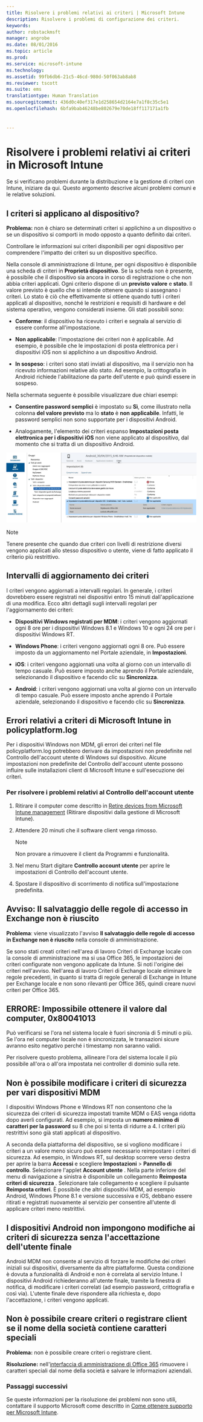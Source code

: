 ```yaml
---
title: Risolvere i problemi relativi ai criteri | Microsoft Intune
description: Risolvere i problemi di configurazione dei criteri.
keywords: 
author: robstackmsft
manager: angrobe
ms.date: 08/01/2016
ms.topic: article
ms.prod: 
ms.service: microsoft-intune
ms.technology: 
ms.assetid: 99fb6db6-21c5-46cd-980d-50f063ab8ab8
ms.reviewer: tscott
ms.suite: ems
translationtype: Human Translation
ms.sourcegitcommit: 436d0c40ef317e1d258654d2164e7a1f8c35c5e1
ms.openlocfilehash: 6bfa9bab46248be802679e70de18ff117171a1fb


---
```


# Risolvere i problemi relativi ai criteri in Microsoft Intune

Se si verificano problemi durante la distribuzione e la gestione di criteri con Intune, iniziare da qui. Questo argomento descrive alcuni problemi comuni e le relative soluzioni.

## I criteri si applicano al dispositivo?
**Problema:** non è chiaro se determinati criteri si applichino a un dispositivo o se un dispositivo si comporti in modo opposto a quanto definito dai criteri.

Controllare le informazioni sui criteri disponibili per ogni dispositivo per comprendere l'impatto dei criteri su un dispositivo specifico.

Nella console di amministrazione di Intune, per ogni dispositivo è disponibile una scheda di criteri in **Proprietà dispositivo**. Se la scheda non è presente, è possibile che il dispositivo sia ancora in corso di registrazione o che non abbia criteri applicati. Ogni criterio dispone di un **previsto valore** e **stato**. Il valore previsto è quello che si intende ottenere quando si assegnano i criteri. Lo stato è ciò che effettivamente si ottiene quando tutti i criteri applicati al dispositivo, nonché le restrizioni e requisiti di hardware e del sistema operativo, vengono considerati insieme. Gli stati possibili sono:

-   **Conforme**: il dispositivo ha ricevuto i criteri e segnala al servizio di essere conforme all'impostazione.

-   **Non applicabile**: l'impostazione dei criteri non è applicabile. Ad esempio, è possibile che le impostazioni di posta elettronica per i dispositivi iOS non si applichino a un dispositivo Android.

-   **In sospeso**: i criteri sono stati inviati al dispositivo, ma il servizio non ha ricevuto informazioni relative allo stato. Ad esempio, la crittografia in Android richiede l'abilitazione da parte dell'utente e può quindi essere in sospeso.

Nella schermata seguente è possibile visualizzare due chiari esempi:

-   **Consentire password semplici** è impostato su **Sì**, come illustrato nella colonna **del valore previsto** ma lo **stato** è **non applicabile**. Infatti, le password semplici non sono supportate per i dispositivi Android.

-   Analogamente, l'elemento dei criteri espanso **Impostazioni posta elettronica per i dispositivi iOS** non viene applicato al dispositivo, dal momento che si tratta di un dispositivo Android.

![Criteri dei dispositivi Intune](../media/Intune-Device-Policy-v.2.jpg)

> [!NOTE]
> Tenere presente che quando due criteri con livelli di restrizione diversi vengono applicati allo stesso dispositivo o utente, viene di fatto applicato il criterio più restrittivo.

## Intervalli di aggiornamento dei criteri
I criteri vengono aggiornati a intervalli regolari. In generale, i criteri dovrebbero essere registrati nei dispositivi entro 15 minuti dall'applicazione di una modifica. Ecco altri dettagli sugli intervalli regolari per l'aggiornamento dei criteri:

-   **Dispositivi Windows registrati per MDM**: i criteri vengono aggiornati ogni 8 ore per i dispositivi Windows 8.1 e Windows 10 e ogni 24 ore per i dispositivi Windows RT.

-   **Windows Phone**: i criteri vengono aggiornati ogni 8 ore. Può essere imposto da un aggiornamento nel Portale aziendale, in **Impostazioni**.

-   **iOS**: i criteri vengono aggiornati una volta al giorno con un intervallo di tempo casuale. Può essere imposto anche aprendo il Portale aziendale, selezionando il dispositivo e facendo clic su **Sincronizza**.

-   **Android**: i criteri vengono aggiornati una volta al giorno con un intervallo di tempo casuale. Può essere imposto anche aprendo il Portale aziendale, selezionando il dispositivo e facendo clic su **Sincronizza**.

## Errori relativi a criteri di Microsoft Intune in policyplatform.log
Per i dispositivi Windows non MDM, gli errori dei criteri nel file policyplatform.log potrebbero derivare da impostazioni non predefinite nel Controllo dell'account utente di Windows sul dispositivo. Alcune impostazioni non predefinite del Controllo dell'account utente possono influire sulle installazioni client di Microsoft Intune e sull'esecuzione dei criteri.

### Per risolvere i problemi relativi al Controllo dell'account utente

1.  Ritirare il computer come descritto in [Retire devices from Microsoft Intune management](/intune/deploy-use/retire-devices-from-microsoft-intune-management) (Ritirare dispositivi dalla gestione di Microsoft Intune).

2.  Attendere 20 minuti che il software client venga rimosso.

    > [!NOTE]
    > Non provare a rimuovere il client da Programmi e funzionalità.

3.  Nel menu Start digitare **Controllo account utente** per aprire le impostazioni di Controllo dell'account utente.

4.  Spostare il dispositivo di scorrimento di notifica sull'impostazione predefinita.


## Avviso: Il salvataggio delle regole di accesso in Exchange non è riuscito
**Problema**: viene visualizzato l'avviso **Il salvataggio delle regole di accesso in Exchange non è riuscito**  nella console di amministrazione.

Se sono stati creati criteri nell'area di lavoro Criteri di Exchange locale con la console di amministrazione ma si usa Office 365, le impostazioni dei criteri configurate non vengono applicate da Intune. Si noti l'origine dei criteri nell'avviso.  Nell'area di lavoro Criteri di Exchange locale eliminare le regole precedenti, in quanto si tratta di regole generali di Exchange in Intune per Exchange locale e non sono rilevanti per Office 365, quindi creare nuovi criteri per Office 365.

## ERRORE: Impossibile ottenere il valore dal computer, 0x80041013
Può verificarsi se l'ora nel sistema locale è fuori sincronia di 5 minuti o più. Se l'ora nel computer locale non è sincronizzata, le transazioni sicure avranno esito negativo perché i timestamp non saranno validi.

Per risolvere questo problema, allineare l'ora del sistema locale il più possibile all'ora o all'ora impostata nei controller di dominio sulla rete.

## Non è possibile modificare i criteri di sicurezza per vari dispositivi MDM
I dispositivi Windows Phone e Windows RT non consentono che la sicurezza dei criteri di sicurezza impostati tramite MDM o EAS venga ridotta dopo averli configurati. Ad esempio, si imposta un **numero minimo di caratteri per la password** su 8 che poi si tenta di ridurre a 4. I criteri più restrittivi sono già stati applicati al dispositivo.

A seconda della piattaforma del dispositivo, se si vogliono modificare i criteri a un valore meno sicuro può essere necessario reimpostare i criteri di sicurezza.
Ad esempio, in Windows RT, sul desktop scorrere verso destra per aprire la barra **Accessi** e scegliere **Impostazioni** &gt; **Pannello di controllo**.  Selezionare l'applet **Account utente** .
Nella parte inferiore del menu di navigazione a sinistra è disponibile un collegamento **Reimposta criteri di sicurezza** . Selezionare tale collegamento e scegliere il pulsante **Reimposta criteri**.
È possibile che altri dispositivi MDM, ad esempio Android, Windows Phone 8.1 e versione successiva e iOS, debbano essere ritirati e registrati nuovamente al servizio per consentire all'utente di applicare criteri meno restrittivi.

## I dispositivi Android non impongono modifiche ai criteri di sicurezza senza l'accettazione dell'utente finale
Android MDM non consente al servizio di forzare le modifiche dei criteri iniziali sui dispositivi, diversamente da altre piattaforme. Questa condizione è dovuta a funzionalità di Android e non è correlata al servizio Intune. I dispositivi Android richiederanno all'utente finale, tramite la finestra di notifica, di modificare i criteri correlati (ad esempio password, crittografia e così via).  L'utente finale deve rispondere alla richiesta e, dopo l'accettazione, i criteri vengono applicati.

## Non è possibile creare criteri o registrare client se il nome della società contiene caratteri speciali
**Problema:** non è possibile creare criteri o registrare client.

**Risoluzione:** nell'[interfaccia di amministrazione di Office 365](https://portal.office.com/) rimuovere i caratteri speciali dal nome della società e salvare le informazioni aziendali.

### Passaggi successivi
Se queste informazioni per la risoluzione dei problemi non sono utili, contattare il supporto Microsoft come descritto in [Come ottenere supporto per Microsoft Intune](how-to-get-support-for-microsoft-intune.md).



<!--HONumber=Aug16_HO2-->


